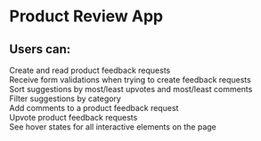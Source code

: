 # **Product Review App**
## Users can:
<div>Create and read product feedback requests </div>
<div>Receive form validations when trying to create feedback requests</div>
<div>Sort suggestions by most/least upvotes and most/least comments</div>
<div>Filter suggestions by category</div>
<div>Add comments to a product feedback request</div>
<div>Upvote product feedback requests</div>
<div>See hover states for all interactive elements on the page</div>






